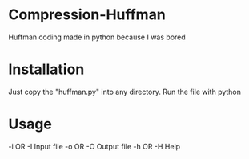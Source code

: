# Compression-Huffman
Huffman coding made in python because I was bored

# Installation
Just copy the "huffman.py" into any directory. Run the file with python

# Usage
-i OR -I <file>   Input file
-o OR -O <file>   Output file
-h OR -H          Help
